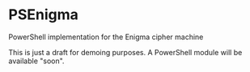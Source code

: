 # PSEnigma
PowerShell implementation for the Enigma cipher machine

This is just a draft for demoing purposes. 
A PowerShell module will be available "soon".
